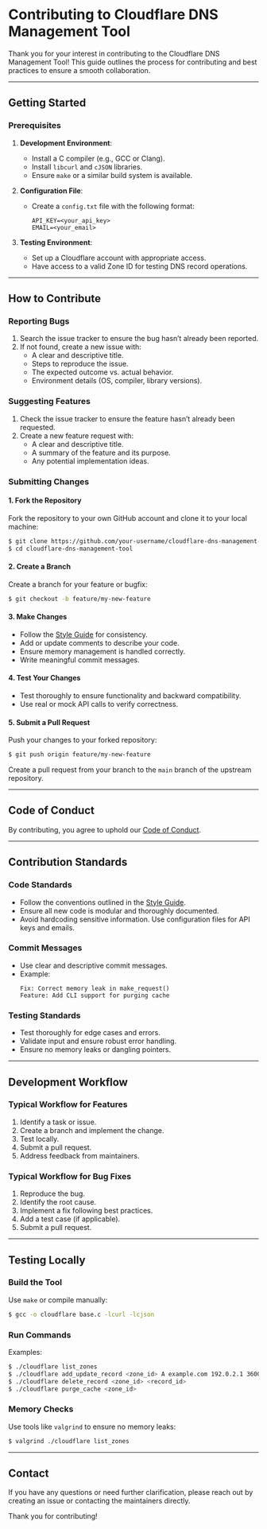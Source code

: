 # Contributing to Cloudflare DNS Management Tool

Thank you for your interest in contributing to the Cloudflare DNS Management Tool! This guide outlines the process for contributing and best practices to ensure a smooth collaboration.

---

## Getting Started

### Prerequisites

1. **Development Environment**:
   - Install a C compiler (e.g., GCC or Clang).
   - Install `libcurl` and `cJSON` libraries.
   - Ensure `make` or a similar build system is available.

2. **Configuration File**:
   - Create a `config.txt` file with the following format:
     ```
     API_KEY=<your_api_key>
     EMAIL=<your_email>
     ```

3. **Testing Environment**:
   - Set up a Cloudflare account with appropriate access.
   - Have access to a valid Zone ID for testing DNS record operations.

---

## How to Contribute

### Reporting Bugs

1. Search the issue tracker to ensure the bug hasn’t already been reported.
2. If not found, create a new issue with:
   - A clear and descriptive title.
   - Steps to reproduce the issue.
   - The expected outcome vs. actual behavior.
   - Environment details (OS, compiler, library versions).

### Suggesting Features

1. Check the issue tracker to ensure the feature hasn’t already been requested.
2. Create a new feature request with:
   - A clear and descriptive title.
   - A summary of the feature and its purpose.
   - Any potential implementation ideas.

### Submitting Changes

#### 1. Fork the Repository

Fork the repository to your own GitHub account and clone it to your local machine:
```bash
$ git clone https://github.com/your-username/cloudflare-dns-management-tool.git
$ cd cloudflare-dns-management-tool
```

#### 2. Create a Branch

Create a branch for your feature or bugfix:
```bash
$ git checkout -b feature/my-new-feature
```

#### 3. Make Changes

- Follow the [Style Guide](style_guide.md) for consistency.
- Add or update comments to describe your code.
- Ensure memory management is handled correctly.
- Write meaningful commit messages.

#### 4. Test Your Changes

- Test thoroughly to ensure functionality and backward compatibility.
- Use real or mock API calls to verify correctness.

#### 5. Submit a Pull Request

Push your changes to your forked repository:
```bash
$ git push origin feature/my-new-feature
```

Create a pull request from your branch to the `main` branch of the upstream repository.

---

## Code of Conduct

By contributing, you agree to uphold our [Code of Conduct](CODE_OF_CONDUCT.md).

---

## Contribution Standards

### Code Standards

- Follow the conventions outlined in the [Style Guide](STYLE_GUIDE.md).
- Ensure all new code is modular and thoroughly documented.
- Avoid hardcoding sensitive information. Use configuration files for API keys and emails.

### Commit Messages

- Use clear and descriptive commit messages.
- Example:
  ```
  Fix: Correct memory leak in make_request()
  Feature: Add CLI support for purging cache
  ```

### Testing Standards

- Test thoroughly for edge cases and errors.
- Validate input and ensure robust error handling.
- Ensure no memory leaks or dangling pointers.

---

## Development Workflow

### Typical Workflow for Features

1. Identify a task or issue.
2. Create a branch and implement the change.
3. Test locally.
4. Submit a pull request.
5. Address feedback from maintainers.

### Typical Workflow for Bug Fixes

1. Reproduce the bug.
2. Identify the root cause.
3. Implement a fix following best practices.
4. Add a test case (if applicable).
5. Submit a pull request.

---

## Testing Locally

### Build the Tool

Use `make` or compile manually:
```bash
$ gcc -o cloudflare base.c -lcurl -lcjson
```

### Run Commands

Examples:
```bash
$ ./cloudflare list_zones
$ ./cloudflare add_update_record <zone_id> A example.com 192.0.2.1 3600 1
$ ./cloudflare delete_record <zone_id> <record_id>
$ ./cloudflare purge_cache <zone_id>
```

### Memory Checks

Use tools like `valgrind` to ensure no memory leaks:
```bash
$ valgrind ./cloudflare list_zones
```

---

## Contact

If you have any questions or need further clarification, please reach out by creating an issue or contacting the maintainers directly.

Thank you for contributing!

